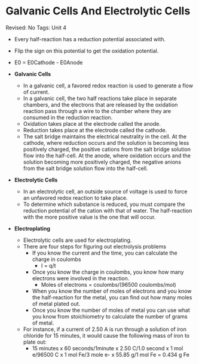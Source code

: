# Galvanic Cells And Electrolytic Cells

Revised: No
Tags: Unit 4

- Every half-reaction has a reduction potential associated with.
- Flip the sign on this potential to get the oxidation potential.
- E0 = E0Cathode - E0Anode

- **Galvanic Cells**
    - In a galvanic cell, a favored redox reaction is used to generate a flow of current.
    - In a galvanic cell, the two half reactions take place in separate chambers, and the electrons that are released by the oxidation reaction pass through a wire to the chamber where they are consumed in the reduction reaction.
    - Oxidation takes place at the electrode called the anode.
    - Reduction takes place at the electrode called the cathode.
    - The salt bridge maintains the electrical neutrality in the cell. At the cathode, where reduction occurs and the solution is becoming less positively charged, the positive cations from the salt bridge solution flow into the half-cell. At the anode, where oxidation occurs and the solution becoming more positively charged, the negative anions from the salt bridge solution flow into the half-cell.
- **Electrolytic Cells**
    - In an electrolytic cell, an outside source of voltage is used to force an unfavored redox reaction to take place.
    - To determine which substance is reduced, you must compare the reduction potential of the cation with that of water. The half-reaction with the more positive value is the one that will occur.
- **Electroplating**
    - Electrolytic cells are used for electroplating.
    - There are four steps for figuring out electrolysis problems
        - If you know the current and the time, you can calculate the charge in coulombs
            - I = q/t
        - Once you know the charge in coulombs, you know how many electrons were involved in the reaction.
            - Moles of electrons = coulombs/(96500 coulombs/mol)
        - When you know the number of moles of electrons and you know the half-reaction for the metal, you can find out how many moles of metal plated out.
        - Once you know the number of moles of metal you can use what you know from stoichiometry to calculate the number of grams of metal.
    - For instance, if a current of 2.50 A is run through a solution of iron chloride for 15 minutes, it would cause the following mass of iron to plate out:
        - 15 minutes x 60 seconds/1minute x 2.50 C/1.0 second x 1 mol e/96500 C x 1 mol Fe/3 mole e- x 55.85 g/1 mol Fe = 0.434 g Fe